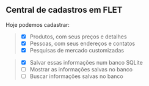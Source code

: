 ## Central de cadastros em FLET

Hoje podemos cadastrar:

>- [x] Produtos, com seus preços e detalhes
>- [x] Pessoas, com seus endereços e contatos
>- [x] Pesquisas de mercado customizadas

>- [x] Salvar essas informações num banco SQLite
>- [ ] Mostrar as informações salvas no banco
>- [ ] Buscar informações salvas no banco

